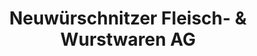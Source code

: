 ---
title: "Neuwürschnitzer Fleisch- & Wurstwaren AG"
url: /lugau/neuwuerschnitzer-fleisch-und-wurstwaren-ag/
shop: Metzgerei
---